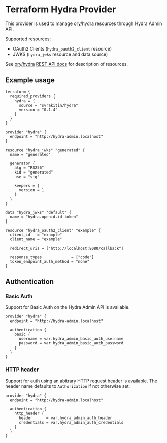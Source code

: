 # Terraform Hydra Provider

This provider is used to manage [ory/hydra](https://github.com/ory/hydra) resources through Hydra Admin API.

Supported resources:

- OAuth2 Clients (`hydra_oauth2_client` resource)
- JWKS (`hydra_jwks` resource and data source)

See [ory/hydra](https://github.com/ory/hydra) [REST API docs](https://www.ory.sh/hydra/docs/reference/api/) for description of resources.

## Example usage

```hcl
terraform {
  required_providers {
    hydra = {
      source = "svrakitin/hydra"
      version = "0.1.4"
    }
  }
}

provider "hydra" {
  endpoint = "http://hydra-admin.localhost"
}

resource "hydra_jwks" "generated" {
  name = "generated"

  generator {
    alg = "RS256"
    kid = "generated"
    use = "sig"

    keepers = {
      version = 1
    }
  }
}

data "hydra_jwks" "default" {
  name = "hydra.openid.id-token"
}

resource "hydra_oauth2_client" "example" {
  client_id   = "example"
  client_name = "example"

  redirect_uris = ["http://localhost:8080/callback"]
  
  response_types             = ["code"]
  token_endpoint_auth_method = "none"
}
```

## Authentication

### Basic Auth

Support for Basic Auth on the Hydra Admin API is available.

```hcl
provider "hydra" {
  endpoint = "http://hydra-admin.localhost"

  authentication {
    basic {
      username = var.hydra_admin_basic_auth_username
      password = var.hydra_admin_basic_auth_password
    }
  }
}
```

### HTTP header

Support for auth using an abitrary HTTP request header is available.  The header name defaults to `Authorization` if not otherwise set.

```hcl
provider "hydra" {
  endpoint = "http://hydra-admin.localhost"

  authentication {
    http_header {
      header      = var.hydra_admin_auth_header
      credentials = var.hydra_admin_auth_credentials
    }
  }
}
```
